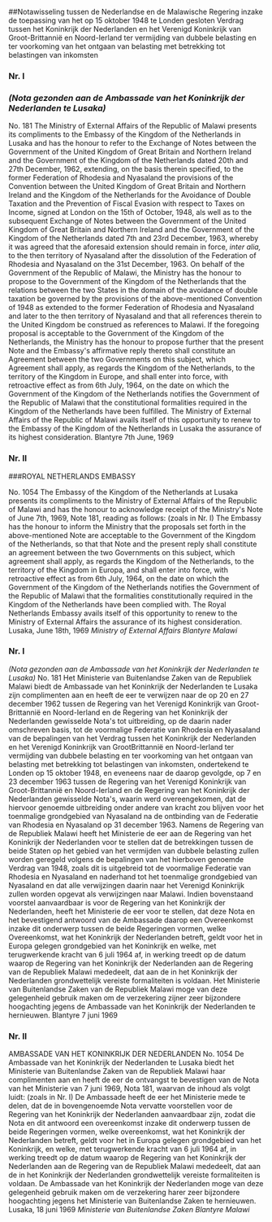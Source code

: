 <meta http-equiv='Content-Type' content='text/html; charset=utf-8' />

##Notawisseling tussen de Nederlandse en de Malawische Regering inzake de toepassing van het op 15 oktober 1948 te Londen gesloten Verdrag tussen het Koninkrijk der Nederlanden en het Verenigd Koninkrijk van Groot-Brittannië en Noord-Ierland ter vermijding van dubbele belasting en ter voorkoming van het ontgaan van belasting met betrekking tot belastingen van inkomsten

### Nr.  I  

### *(Nota gezonden aan de Ambassade van het Koninkrijk der Nederlanden te Lusaka)* 

No. 181 The Ministry of External Affairs of the Republic of Malawi presents its compliments to the Embassy of the Kingdom of the Netherlands in Lusaka and has the honour to refer to the Exchange of Notes between the Government of the United Kingdom of Great Britain and Northern Ireland and the Government of the Kingdom of the Netherlands dated 20th and 27th December, 1962, extending, on the basis therein specified, to the former Federation of Rhodesia and Nyasaland the provisions of the Convention between the United Kingdom of Great Britain and Northern Ireland and the Kingdom of the Netherlands for the Avoidance of Double Taxation and the Prevention of Fiscal Evasion with respect to Taxes on Income, signed at London on the 15th of October, 1948, als well as to the subsequent Exchange of Notes between the Government of the United Kingdom of Great Britain and Northern Ireland and the Government of the Kingdom of the Netherlands dated 7th and 23rd December, 1963, whereby it was agreed that the aforesaid extension should remain in force, *inter alia,* to the then territory of Nyasaland after the dissolution of the Federation of Rhodesia and Nyasaland on the 31st December, 1963. On behalf of the Government of the Republic of Malawi, the Ministry has the honour to propose to the Government of the Kingdom of the Netherlands that the relations between the two States in the domain of the avoidance of double taxation be governed by the provisions of the above-mentioned Convention of 1948 as extended to the former Federation of Rhodesia and Nyasaland and later to the then territory of Nyasaland and that all references therein to the United Kingdom be construed as references to Malawi. If the foregoing proposal is acceptable to the Government of the Kingdom of the Netherlands, the Ministry has the honour to propose further that the present Note and the Embassy's affirmative reply thereto shall constitute an Agreement between the two Governments on this subject, which Agreement shall apply, as regards the Kingdom of the Netherlands, to the territory of the Kingdom in Europe, and shall enter into force, with retroactive effect as from 6th July, 1964, on the date on which the Government of the Kingdom of the Netherlands notifies the Government of the Republic of Malawi that the constitutional formalities required in the Kingdom of the Netherlands have been fulfilled. The Ministry of External Affairs of the Republic of Malawi avails itself of this opportunity to renew to the Embassy of the Kingdom of the Netherlands in Lusaka the assurance of its highest consideration. Blantyre 7th June, 1969   

### Nr.  II  

###ROYAL NETHERLANDS EMBASSY

No. 1054 The Embassy of the Kingdom of the Netherlands at Lusaka presents its compliments to the Ministry of External Affairs of the Republic of Malawi and has the honour to acknowledge receipt of the Ministry's Note of June 7th, 1969, Note 181, reading as follows:  (zoals in Nr. I)  The Embassy has the honour to inform the Ministry that the proposals set forth in the above-mentioned Note are acceptable to the Government of the Kingdom of the Netherlands, so that that Note and the present reply shall constitute an agreement between the two Governments on this subject, which agreement shall apply, as regards the Kingdom of the Netherlands, to the territory of the Kingdom in Europa, and shall enter into force, with retroactive effect as from 6th July, 1964, on the date on which the Government of the Kingdom of the Netherlands notifies the Government of the Republic of Malawi that the formalities constitutionally required in the Kingdom of the Netherlands have been complied with. The Royal Netherlands Embassy avails itself of this opportunity to renew to the Ministry of External Affairs the assurance of its highest consideration. Lusaka, June 18th, 1969  *Ministry of External Affairs*   *Blantyre*   *Malawi*    

### Nr.  I  

*(Nota gezonden aan de Ambassade van het Koninkrijk der Nederlanden te Lusaka)*  No. 181 Het Ministerie van Buitenlandse Zaken van de Republiek Malawi biedt de Ambassade van het Koninkrijk der Nederlanden te Lusaka zijn complimenten aan en heeft de eer te verwijzen naar de op 20 en 27 december 1962 tussen de Regering van het Verenigd Koninkrijk van Groot-Brittannië en Noord-Ierland en de Regering van het Koninkrijk der Nederlanden gewisselde Nota's tot uitbreiding, op de daarin nader omschreven basis, tot de voormalige Federatie van Rhodesia en Nyasaland van de bepalingen van het Verdrag tussen het Koninkrijk der Nederlanden en het Verenigd Koninkrijk van GrootBrittannië en Noord-Ierland ter vermijding van dubbele belasting en ter voorkoming van het ontgaan van belasting met betrekking tot belastingen van inkomsten, ondertekend te Londen op 15 oktober 1948, en eveneens naar de daarop gevolgde, op 7 en 23 december 1963 tussen de Regering van het Verenigd Koninkrijk van Groot-Brittannië en Noord-Ierland en de Regering van het Koninkrijk der Nederlanden gewisselde Nota's, waarin werd overeengekomen, dat de hiervoor genoemde uitbreiding onder andere van kracht zou blijven voor het toenmalige grondgebied van Nyasaland na de ontbinding van de Federatie van Rhodesia en Nyasaland op 31 december 1963. Namens de Regering van de Republiek Malawi heeft het Ministerie de eer aan de Regering van het Koninkrijk der Nederlanden voor te stellen dat de betrekkingen tussen de beide Staten op het gebied van het vermijden van dubbele belasting zullen worden geregeld volgens de bepalingen van het hierboven genoemde Verdrag van 1948, zoals dit is uitgebreid tot de voormalige Federatie van Rhodesia en Nyasaland en naderhand tot het toenmalige grondgebied van Nyasaland en dat alle verwijzingen daarin naar het Verenigd Koninkrijk zullen worden opgevat als verwijzingen naar Malawi. Indien bovenstaand voorstel aanvaardbaar is voor de Regering van het Koninkrijk der Nederlanden, heeft het Ministerie de eer voor te stellen, dat deze Nota en het bevestigend antwoord van de Ambassade daarop een Overeenkomst inzake dit onderwerp tussen de beide Regeringen vormen, welke Overeenkomst, wat het Koninkrijk der Nederlanden betreft, geldt voor het in Europa gelegen grondgebied van het Koninkrijk en welke, met terugwerkende kracht van 6 juli 1964 af, in werking treedt op de datum waarop de Regering van het Koninkrijk der Nederlanden aan de Regering van de Republiek Malawi mededeelt, dat aan de in het Koninkrijk der Nederlanden grondwettelijk vereiste formaliteiten is voldaan. Het Ministerie van Buitenlandse Zaken van de Republiek Malawi moge van deze gelegenheid gebruik maken om de verzekering zijner zeer bijzondere hoogachting jegens de Ambassade van het Koninkrijk der Nederlanden te hernieuwen. Blantyre 7 juni 1969   

### Nr.  II  

AMBASSADE VAN HET KONINKRIJK DER NEDERLANDEN No. 1054 De Ambassade van het Koninkrijk der Nederlanden te Lusaka biedt het Ministerie van Buitenlandse Zaken van de Republiek Malawi haar complimenten aan en heeft de eer de ontvangst te bevestigen van de Nota van het Ministerie van 7 juni 1969, Nota 181, waarvan de inhoud als volgt luidt:  (zoals in Nr. I)  De Ambassade heeft de eer het Ministerie mede te delen, dat de in bovengenoemde Nota vervatte voorstellen voor de Regering van het Koninkrijk der Nederlanden aanvaardbaar zijn, zodat die Nota en dit antwoord een overeenkomst inzake dit onderwerp tussen de beide Regeringen vormen, welke overeenkomst, wat het Koninkrijk der Nederlanden betreft, geldt voor het in Europa gelegen grondgebied van het Koninkrijk, en welke, met terugwerkende kracht van 6 juli 1964 af, in werking treedt op de datum waarop de Regering van het Koninkrijk der Nederlanden aan de Regering van de Republiek Malawi mededeelt, dat aan de in het Koninkrijk der Nederlanden grondwettelijk vereiste formaliteiten is voldaan. De Ambassade van het Koninkrijk der Nederlanden moge van deze gelegenheid gebruik maken om de verzekering harer zeer bijzondere hoogachting jegens het Ministerie van Buitenlandse Zaken te hernieuwen. Lusaka, 18 juni 1969  *Ministerie van Buitenlandse Zaken*   *Blantyre*   *Malawi*    
